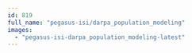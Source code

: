```yaml
---
id: 819
full_name: "pegasus-isi/darpa_population_modeling"
images: 
  - "pegasus-isi-darpa_population_modeling-latest"
---
```


